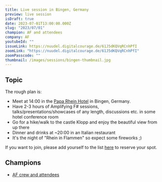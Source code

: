 ```yaml
---
title: Live session in Bingen, Germany
preview: live session
isDraft: true
date: 2023-07-01T13:00:00.000Z
slug: "2023/07/01"
champion: AF and attendees
company: AF
youtubeId: ""
issueLink: https://nuudel.digitalcourage.de/61J5dKQVqRCnhPfI
zoomLink: "https://nuudel.digitalcourage.de/61J5dKQVqRCnhPfI"
zoomPasscode: ""
thumbnail: /images/sessions/bingen-thumbnail.jpg
---
```


## Topic

The rough plan is:

- Meet at 14:00 in the [Papa Rhein Hotel](https://www.paparheinhotel.de/) in Bingen, Germany.
- Have 2-3 hours of Amplifying F# sessions, talks/presentations/showcases of any length, discussions etc. in some hotel conference room
- Go for a hike/walk to the castle Klopp and enjoy the beautiful view from up there
- Dinner and drinks at ~20:00 in an Italian restaurant
- It's the night of "Rhein in Flammen" so expect some fireworks ;)

If you want to join, please add yourself to the list [here](https://nuudel.digitalcourage.de/61J5dKQVqRCnhPfI) to reserve your spot.

## Champions

- [AF crew and attendees](https://amplifying-fsharp.github.io/)
